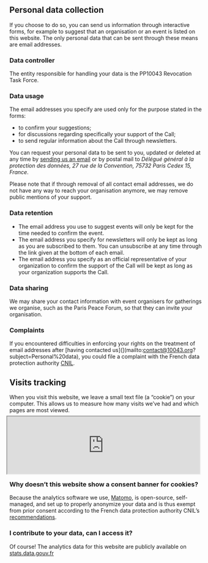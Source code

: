 ## Personal data collection

If you choose to do so, you can send us information through interactive forms, for example to suggest that an organisation or an event is listed on this website. The only personal data that can be sent through these means are email addresses.

### Data controller

The entity responsible for handling your data is the PP10043 Revocation Task Force.

### Data usage

The email addresses you specify are used only for the purpose stated in the forms:

- to confirm your suggestions;
- for discussions regarding specifically your support of the Call;
- to send regular information about the Call through newsletters.

You can request your personal data to be sent to you, updated or deleted at any time by [sending us an email](mailto:contact@10043.org?subject=Personal%20data) or by postal mail to _Délégué général à la protection des données, 27 rue de la Convention, 75732 Paris Cedex 15, France_.

Please note that if through removal of all contact email addresses, we do not have any way to reach your organisation anymore, we may remove public mentions of your support.

### Data retention

- The email address you use to suggest events will only be kept for the time needed to confirm the event.
- The email address you specify for newsletters will only be kept as long as you are subscribed to them. You can unsubscribe at any time through the link given at the bottom of each email.
- The email address you specify as an official representative of your organization to confirm the support of the Call will be kept as long as your organization supports the Call.

### Data sharing

We may share your contact information with event organisers for gatherings we organise, such as the Paris Peace Forum, so that they can invite your organisation.

### Complaints

If you encountered difficulties in enforcing your rights on the treatment of email addresses after [having contacted us](](mailto:contact@10043.org?subject=Personal%20data), you could file a complaint with the French data protection authority [CNIL](https://www.cnil.fr/fr/cnil-direct/question/adresser-une-reclamation-plainte-la-cnil-quelles-conditions-et-comment).


## Visits tracking

When you visit this website, we leave a small text file (a “cookie”) on your computer. This allows us to measure how many visits we’ve had and which pages are most viewed.

<iframe src="https://stats.data.gouv.fr/index.php?module=CoreAdminHome&action=optOut&language={{ page.lang }}&backgroundColor=&fontColor=1a0d50&fontSize=&fontFamily=Avenir%20Next" style="height: 150px; width: 100%; margin: -8px" ></iframe>

### Why doesn’t this website show a consent banner for cookies?

Because the analytics software we use, [Matomo](https://www.matomo.org), is open-source, self-managed, and set up to properly anonymize your data and is thus exempt from prior consent according to the French data protection authority CNIL’s [recommendations](https://www.cnil.fr/fr/solutions-pour-la-mesure-daudience).

### I contribute to your data, can I access it?

Of course! The analytics data for this website are publicly available on [stats.data.gouv.fr](https://stats.data.gouv.fr/index.php?module=CoreHome&action=index&idSite=98&period=range&date=previous30)
